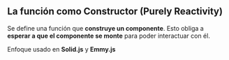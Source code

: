 ## La función como Constructor (Purely Reactivity)

Se define una función que **construye un componente**. Esto obliga a **esperar a que el componente se monte** para poder interactuar con él.

Enfoque usado en **Solid.js** y **Emmy.js**
